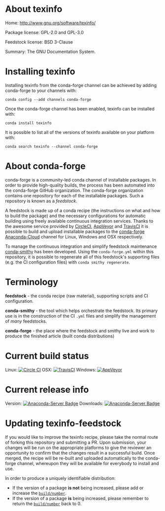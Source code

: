 About texinfo
=============

Home: http://www.gnu.org/software/texinfo/

Package license: GPL-2.0 and GPL-3.0

Feedstock license: BSD 3-Clause

Summary: The GNU Documentation System.



Installing texinfo
==================

Installing texinfo from the conda-forge channel can be achieved by adding conda-forge to your channels with:

```
conda config --add channels conda-forge
```

Once the conda-forge channel has been enabled, texinfo can be installed with:

```
conda install texinfo
```

It is possible to list all of the versions of texinfo available on your platform with:

```
conda search texinfo --channel conda-forge
```


About conda-forge
=================

conda-forge is a community-led conda channel of installable packages.
In order to provide high-quality builds, the process has been automated into the
conda-forge GitHub organization. The conda-forge organization contains one repository
for each of the installable packages. Such a repository is known as a *feedstock*.

A feedstock is made up of a conda recipe (the instructions on what and how to build
the package) and the necessary configurations for automatic building using freely
available continuous integration services. Thanks to the awesome service provided by
[CircleCI](https://circleci.com/), [AppVeyor](http://www.appveyor.com/)
and [TravisCI](https://travis-ci.org/) it is possible to build and upload installable
packages to the [conda-forge](https://anaconda.org/conda-forge)
[Anaconda-Cloud](http://docs.anaconda.org/) channel for Linux, Windows and OSX respectively.

To manage the continuous integration and simplify feedstock maintenance
[conda-smithy](http://github.com/conda-forge/conda-smithy) has been developed.
Using the ``conda-forge.yml`` within this repository, it is possible to regenerate all of
this feedstock's supporting files (e.g. the CI configuration files) with ``conda smithy regenerate``.


Terminology
===========

**feedstock** - the conda recipe (raw material), supporting scripts and CI configuration.

**conda-smithy** - the tool which helps orchestrate the feedstock.
                   Its primary use is in the construction of the CI ``.yml`` files
                   and simplify the management of *many* feedstocks.

**conda-forge** - the place where the feedstock and smithy live and work to
                  produce the finished article (built conda distributions)

Current build status
====================

Linux: [![Circle CI](https://circleci.com/gh/conda-forge/texinfo-feedstock.svg?style=svg)](https://circleci.com/gh/conda-forge/texinfo-feedstock)
OSX: [![TravisCI](https://travis-ci.org/conda-forge/texinfo-feedstock.svg?branch=master)](https://travis-ci.org/conda-forge/texinfo-feedstock)
Windows: [![AppVeyor](https://ci.appveyor.com/api/projects/status/github/conda-forge/texinfo-feedstock?svg=True)](https://ci.appveyor.com/project/conda-forge/texinfo-feedstock/branch/master)

Current release info
====================
Version: [![Anaconda-Server Badge](https://anaconda.org/conda-forge/texinfo/badges/version.svg)](https://anaconda.org/conda-forge/texinfo)
Downloads: [![Anaconda-Server Badge](https://anaconda.org/conda-forge/texinfo/badges/downloads.svg)](https://anaconda.org/conda-forge/texinfo)


Updating texinfo-feedstock
==========================

If you would like to improve the texinfo recipe, please take the normal
route of forking this repository and submitting a PR. Upon submission, your changes will
be run on the appropriate platforms to give the reviewer an opportunity to confirm that the
changes result in a successful build. Once merged, the recipe will be re-built and uploaded
automatically to the conda-forge channel, whereupon they will be available for everybody to
install and use.

In order to produce a uniquely identifiable distribution:
 * If the version of a package **is not** being increased, please add or increase
   the [``build/number``](http://conda.pydata.org/docs/building/meta-yaml.html#build-number-and-string).
 * If the version of a package **is** being increased, please remember to return
   the [``build/number``](http://conda.pydata.org/docs/building/meta-yaml.html#build-number-and-string)
   back to 0.

